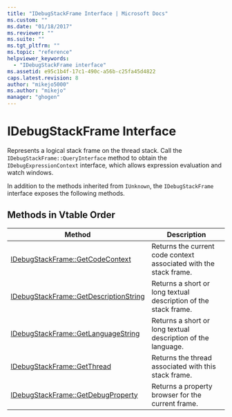 ```yaml
---
title: "IDebugStackFrame Interface | Microsoft Docs"
ms.custom: ""
ms.date: "01/18/2017"
ms.reviewer: ""
ms.suite: ""
ms.tgt_pltfrm: ""
ms.topic: "reference"
helpviewer_keywords:
  - "IDebugStackFrame interface"
ms.assetid: e95c1b4f-17c1-490c-a56b-c25fa45d4822
caps.latest.revision: 8
author: "mikejo5000"
ms.author: "mikejo"
manager: "ghogen"
---
```

# IDebugStackFrame Interface
Represents a logical stack frame on the thread stack. Call the `IDebugStackFrame::QueryInterface` method to obtain the `IDebugExpressionContext` interface, which allows expression evaluation and watch windows.

 In addition to the methods inherited from `IUnknown`, the `IDebugStackFrame` interface exposes the following methods.

## Methods in Vtable Order

|Method|Description|
|------------|-----------------|
|[IDebugStackFrame::GetCodeContext](../../winscript/reference/idebugstackframe-getcodecontext.md)|Returns the current code context associated with the stack frame.|
|[IDebugStackFrame::GetDescriptionString](../../winscript/reference/idebugstackframe-getdescriptionstring.md)|Returns a short or long textual description of the stack frame.|
|[IDebugStackFrame::GetLanguageString](../../winscript/reference/idebugstackframe-getlanguagestring.md)|Returns a short or long textual description of the language.|
|[IDebugStackFrame::GetThread](../../winscript/reference/idebugstackframe-getthread.md)|Returns the thread associated with this stack frame.|
|[IDebugStackFrame::GetDebugProperty](../../winscript/reference/idebugstackframe-getdebugproperty.md)|Returns a property browser for the current frame.|